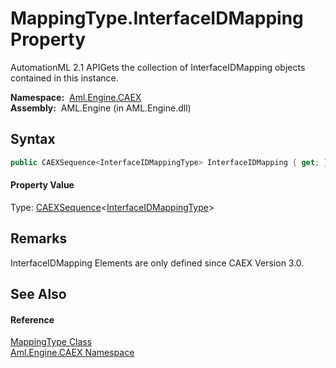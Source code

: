 MappingType.InterfaceIDMapping Property
=======================================
AutomationML 2.1 APIGets the collection of InterfaceIDMapping objects contained in this instance.

  **Namespace:**  [Aml.Engine.CAEX][1]  
  **Assembly:**  AML.Engine (in AML.Engine.dll)

Syntax
------

```csharp
public CAEXSequence<InterfaceIDMappingType> InterfaceIDMapping { get; }
```

#### Property Value
Type: [CAEXSequence][2]&lt;[InterfaceIDMappingType][3]>

Remarks
-------
 InterfaceIDMapping Elements are only defined since CAEX Version 3.0. 

See Also
--------

#### Reference
[MappingType Class][4]  
[Aml.Engine.CAEX Namespace][1]  

[1]: ../README.md
[2]: ../CAEXSequence_1/README.md
[3]: ../InterfaceIDMappingType/README.md
[4]: README.md
[5]: https://www.automationml.org
[6]: ../../icons/logoShade.png